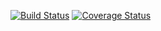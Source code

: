 [![Build Status](https://travis-ci.com/zawiszaty/symfony-prooph-exmaple.svg?branch=master)](https://travis-ci.com/zawiszaty/symfony-prooph-exmaple)
[![Coverage Status](https://coveralls.io/repos/github/zawiszaty/symfony-prooph-exmaple/badge.svg?branch=master)](https://coveralls.io/github/zawiszaty/symfony-prooph-exmaple?branch=master)
